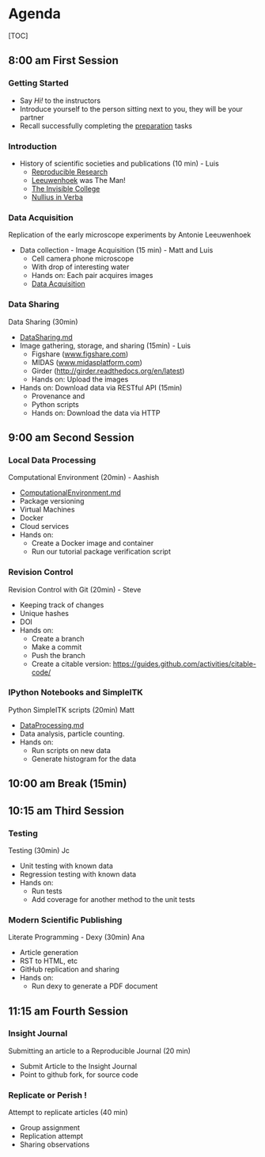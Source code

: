 # Agenda

[TOC]

## 8:00 am First Session

### Getting Started

* Say *Hi!* to the instructors
* Introduce yourself to the person sitting next to you, they will be your
  partner
* Recall successfully completing the [preparation](Preparation.md) tasks

### Introduction

* History of scientific societies and publications (10 min) - Luis
    * [Reproducible Research](http://reproducible-research.github.io/Reproducible-Research-Part-I/)
    * [Leeuwenhoek](http://en.wikipedia.org/wiki/Antonie_van_Leeuwenhoek) was The Man!
    * [The Invisible College](http://en.wikipedia.org/wiki/Invisible_College)
    * [Nullius in Verba](https://royalsociety.org/about-us/history/)

### Data Acquisition

Replication of the early microscope experiments by Antonie Leeuwenhoek

* Data collection - Image Acquisition (15 min) - Matt and Luis
    * Cell camera phone microscope
    * With drop of interesting water
    * Hands on: Each pair acquires images
    * [Data Acquisition](DataAcquisition.md)

### Data Sharing

Data Sharing (30min)

* [DataSharing.md](DataSharing.md)
* Image gathering, storage, and sharing (15min) - Luis
  * Figshare (www.figshare.com)
  * MIDAS (www.midasplatform.com)
  * Girder (http://girder.readthedocs.org/en/latest)
  * Hands on: Upload the images
* Hands on: Download data via RESTful API (15min)
  * Provenance and
  * Python scripts
  * Hands on: Download the data via HTTP


## 9:00 am Second Session

### Local Data Processing

Computational Environment (20min) - Aashish

* [ComputationalEnvironment.md](ComputationalEnvironment.md)
* Package versioning
* Virtual Machines
* Docker
* Cloud services
* Hands on:
  * Create a Docker image and container
  * Run our tutorial package verification script

### Revision Control

Revision Control with Git (20min) - Steve

* Keeping track of changes
* Unique hashes
* DOI
* Hands on:
  * Create a branch
  * Make a commit
  * Push the branch
  * Create a citable version: https://guides.github.com/activities/citable-code/

### IPython Notebooks and SimpleITK

Python SimpleITK scripts (20min) Matt

* [DataProcessing.md](DataProcessing.md)
* Data analysis, particle counting.
* Hands on:
  * Run scripts on new data
  * Generate histogram for the data

## 10:00 am Break (15min)

## 10:15 am Third Session

### Testing

Testing (30min)  Jc

* Unit testing with known data
* Regression testing with known data
* Hands on:
  * Run tests
  * Add coverage for another method to the unit tests

### Modern Scientific Publishing

Literate Programming - Dexy (30min) Ana

* Article generation
* RST to HTML, etc
* GitHub replication and sharing
* Hands on:
  *  Run dexy to generate a PDF document


## 11:15 am Fourth Session

### Insight Journal

Submitting an article to a Reproducible Journal (20 min)

* Submit Article to the Insight Journal
* Point to github fork, for source code

### Replicate or Perish !

Attempt to replicate articles (40 min)

* Group assignment
* Replication attempt
* Sharing observations


